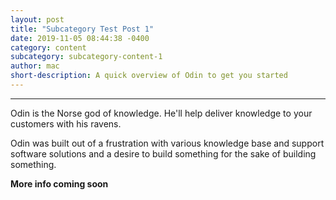 ```yaml
---
layout: post
title: "Subcategory Test Post 1"
date: 2019-11-05 08:44:38 -0400
category: content
subcategory: subcategory-content-1
author: mac
short-description: A quick overview of Odin to get you started
---
```


-----

Odin is the Norse god of knowledge. He'll help deliver knowledge to your customers with his ravens.

Odin was built out of a frustration with various knowledge base and support software solutions and a desire to build something for the sake of building something.

**More info coming soon**
